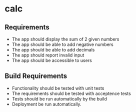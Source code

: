 # calc

## Requirements
* The app should display the sum of 2 given numbers
* The app should be able to add negative numbers
* The app should be able to add decimals
* The app should report invalid input
* The app should be accessible to users

## Build Requirements
* Functionality should be tested with unit tests
* The requirements should be tested with acceptence tests
* Tests should be run automatically by the build
* Deployment be run automatically.
